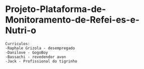 # Projeto-Plataforma-de-Monitoramento-de-Refei-es-e-Nutri-o
	Curriculos:
	-Raphale Grizola - desempregado
	-Danilove - GogoBoy
	-Bassachi - revedendor avon
	-Jack - Profissional do tigrinho
